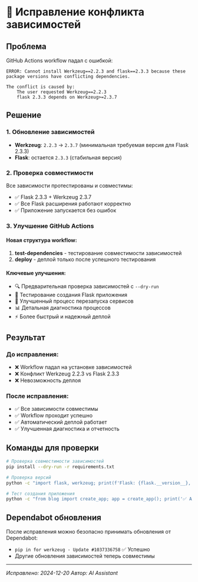 # 🔧 Исправление конфликта зависимостей

## Проблема
GitHub Actions workflow падал с ошибкой:
```
ERROR: Cannot install Werkzeug==2.2.3 and flask==2.3.3 because these package versions have conflicting dependencies.

The conflict is caused by:
    The user requested Werkzeug==2.2.3
    flask 2.3.3 depends on Werkzeug>=2.3.7
```

## Решение

### 1. Обновление зависимостей
- **Werkzeug**: `2.2.3` → `2.3.7` (минимальная требуемая версия для Flask 2.3.3)
- **Flask**: остается `2.3.3` (стабильная версия)

### 2. Проверка совместимости
Все зависимости протестированы и совместимы:
- ✅ Flask 2.3.3 + Werkzeug 2.3.7
- ✅ Все Flask расширения работают корректно
- ✅ Приложение запускается без ошибок

### 3. Улучшение GitHub Actions

#### Новая структура workflow:
1. **test-dependencies** - тестирование совместимости зависимостей
2. **deploy** - деплой только после успешного тестирования

#### Ключевые улучшения:
- 🔍 Предварительная проверка зависимостей с `--dry-run`
- 🧪 Тестирование создания Flask приложения
- 🔄 Улучшенный процесс перезапуска сервисов
- 📊 Детальная диагностика процессов
- ⚡ Более быстрый и надежный деплой

## Результат

### До исправления:
- ❌ Workflow падал на установке зависимостей
- ❌ Конфликт Werkzeug 2.2.3 vs Flask 2.3.3
- ❌ Невозможность деплоя

### После исправления:
- ✅ Все зависимости совместимы
- ✅ Workflow проходит успешно
- ✅ Автоматический деплой работает
- ✅ Улучшенная диагностика и отчетность

## Команды для проверки

```bash
# Проверка совместимости зависимостей
pip install --dry-run -r requirements.txt

# Проверка версий
python -c "import flask, werkzeug; print(f'Flask: {flask.__version__}, Werkzeug: {werkzeug.__version__}')"

# Тест создания приложения
python -c "from blog import create_app; app = create_app(); print('✅ App created successfully')"
```

## Dependabot обновления

После исправления можно безопасно принимать обновления от Dependabot:
- `pip in for werkzeug - Update #1037336758` ✅ Успешно
- Другие обновления зависимостей теперь совместимы

---
*Исправлено: 2024-12-20*
*Автор: AI Assistant*
